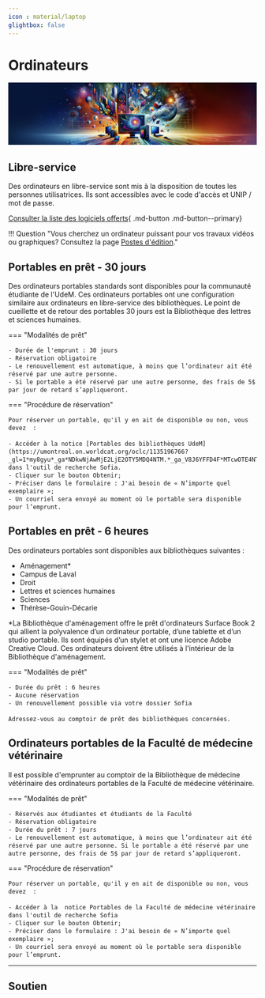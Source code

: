 ```yaml
---
icon : material/laptop
glightbox: false
---
```


# Ordinateurs
![](images/ordinateurs.jpg)
## Libre-service
Des ordinateurs en libre-service sont mis à la disposition de toutes les personnes utilisatrices. Ils sont accessibles avec le code d'accès et UNIP / mot de passe.

[Consulter la liste des logiciels offerts](../logiciels/index.md){ .md-button .md-button--primary}

!!! Question "Vous cherchez un ordinateur puissant pour vos travaux vidéos ou graphiques? Consultez la page [Postes d'édition](postes-edition.md)."

## Portables en prêt - 30 jours

Des ordinateurs portables standards sont disponibles pour la communauté étudiante de l'UdeM. Ces ordinateurs portables ont une configuration similaire aux ordinateurs en libre-service des bibliothèques. Le point de cueillette et de retour des portables 30 jours est la Bibliothèque des lettres et sciences humaines.

=== "Modalités de prêt"

    - Durée de l'emprunt : 30 jours
    - Réservation obligatoire
    - Le renouvellement est automatique, à moins que l’ordinateur ait été réservé par une autre personne.
    - Si le portable a été réservé par une autre personne, des frais de 5$ par jour de retard s’appliqueront.

=== "Procédure de réservation"

    Pour réserver un portable, qu'il y en ait de disponible ou non, vous devez  :

    - Accéder à la notice [Portables des bibliothèques UdeM](https://umontreal.on.worldcat.org/oclc/1135196766?_gl=1*my8gyu*_ga*NDkwNjAwMjE2LjE2OTY5MDQ4NTM.*_ga_V8J6YFFD4F*MTcwOTE4NTYyMi40MS4xLjE3MDkxODg5ODUuMC4wLjA.) dans l'outil de recherche Sofia.
    - Cliquer sur le bouton Obtenir;
    - Préciser dans le formulaire : J'ai besoin de « N’importe quel exemplaire »;
    - Un courriel sera envoyé au moment où le portable sera disponible pour l’emprunt.

## Portables en prêt - 6 heures

Des ordinateurs portables sont disponibles aux bibliothèques suivantes :

- Aménagement*
- Campus de Laval
- Droit
- Lettres et sciences humaines
- Sciences
- Thérèse-Gouin-Décarie

*La Bibliothèque d'aménagement offre le prêt d'ordinateurs Surface Book 2 qui allient la polyvalence d’un ordinateur portable, d’une tablette et d’un studio portable. Ils sont équipés d’un stylet et ont une licence Adobe Creative Cloud. Ces ordinateurs doivent être utilisés à l'intérieur de la Bibliothèque d'aménagement.

=== "Modalités de prêt"

    - Durée du prêt : 6 heures
    - Aucune réservation
    - Un renouvellement possible via votre dossier Sofia

    Adressez-vous au comptoir de prêt des bibliothèques concernées.

## Ordinateurs portables de la Faculté de médecine vétérinaire

Il est possible d'emprunter au comptoir de la Bibliothèque de médecine vétérinaire des ordinateurs portables de la Faculté de médecine vétérinaire.

=== "Modalités de prêt"

    - Réservés aux étudiantes et étudiants de la Faculté
    - Réservation obligatoire
    - Durée du prêt : 7 jours
    - Le renouvellement est automatique, à moins que l’ordinateur ait été réservé par une autre personne. Si le portable a été réservé par une autre personne, des frais de 5$ par jour de retard s’appliqueront.

=== "Procédure de réservation"

    Pour réserver un portable, qu'il y en ait de disponible ou non, vous devez  :

    - Accéder à la  notice Portables de la Faculté de médecine vétérinaire dans l'outil de recherche Sofia
    - Cliquer sur le bouton Obtenir;
    - Préciser dans le formulaire : J'ai besoin de « N’importe quel exemplaire »;
    - Un courriel sera envoyé au moment où le portable sera disponible pour l’emprunt.

--------------------

## Soutien